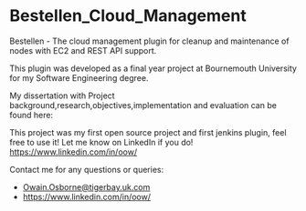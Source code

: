 # Bestellen_Cloud_Management
Bestellen - The cloud management plugin for cleanup and maintenance of nodes with EC2 and REST API support.

This plugin was developed as a final year project at Bournemouth University for my Software Engineering degree.

My dissertation with Project background,research,objectives,implementation and evaluation can be found here:

This project was my first open source project and first jenkins plugin, feel free to use it! Let me know on LinkedIn if you do! https://www.linkedin.com/in/oow/

Contact me for any questions or queries:
- Owain.Osborne@tigerbay.uk.com
- https://www.linkedin.com/in/oow/
